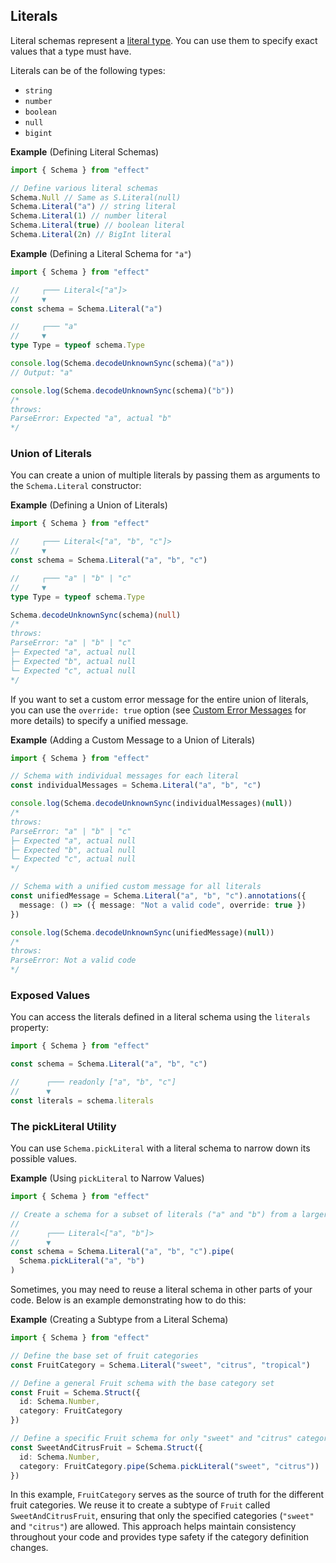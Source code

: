 ## Literals

Literal schemas represent a [literal type](https://www.typescriptlang.org/docs/handbook/2/everyday-types.html#literal-types).
You can use them to specify exact values that a type must have.

Literals can be of the following types:

- `string`
- `number`
- `boolean`
- `null`
- `bigint`

**Example** (Defining Literal Schemas)

```ts twoslash
import { Schema } from "effect"

// Define various literal schemas
Schema.Null // Same as S.Literal(null)
Schema.Literal("a") // string literal
Schema.Literal(1) // number literal
Schema.Literal(true) // boolean literal
Schema.Literal(2n) // BigInt literal
```

**Example** (Defining a Literal Schema for `"a"`)

```ts twoslash
import { Schema } from "effect"

//     ┌─── Literal<["a"]>
//     ▼
const schema = Schema.Literal("a")

//     ┌─── "a"
//     ▼
type Type = typeof schema.Type

console.log(Schema.decodeUnknownSync(schema)("a"))
// Output: "a"

console.log(Schema.decodeUnknownSync(schema)("b"))
/*
throws:
ParseError: Expected "a", actual "b"
*/
```

### Union of Literals

You can create a union of multiple literals by passing them as arguments to the `Schema.Literal` constructor:

**Example** (Defining a Union of Literals)

```ts twoslash
import { Schema } from "effect"

//     ┌─── Literal<["a", "b", "c"]>
//     ▼
const schema = Schema.Literal("a", "b", "c")

//     ┌─── "a" | "b" | "c"
//     ▼
type Type = typeof schema.Type

Schema.decodeUnknownSync(schema)(null)
/*
throws:
ParseError: "a" | "b" | "c"
├─ Expected "a", actual null
├─ Expected "b", actual null
└─ Expected "c", actual null
*/
```

If you want to set a custom error message for the entire union of literals, you can use the `override: true` option (see [Custom Error Messages](/docs/schema/error-messages/#custom-error-messages) for more details) to specify a unified message.

**Example** (Adding a Custom Message to a Union of Literals)

```ts twoslash
import { Schema } from "effect"

// Schema with individual messages for each literal
const individualMessages = Schema.Literal("a", "b", "c")

console.log(Schema.decodeUnknownSync(individualMessages)(null))
/*
throws:
ParseError: "a" | "b" | "c"
├─ Expected "a", actual null
├─ Expected "b", actual null
└─ Expected "c", actual null
*/

// Schema with a unified custom message for all literals
const unifiedMessage = Schema.Literal("a", "b", "c").annotations({
  message: () => ({ message: "Not a valid code", override: true })
})

console.log(Schema.decodeUnknownSync(unifiedMessage)(null))
/*
throws:
ParseError: Not a valid code
*/
```

### Exposed Values

You can access the literals defined in a literal schema using the `literals` property:

```ts twoslash
import { Schema } from "effect"

const schema = Schema.Literal("a", "b", "c")

//      ┌─── readonly ["a", "b", "c"]
//      ▼
const literals = schema.literals
```

### The pickLiteral Utility

You can use `Schema.pickLiteral` with a literal schema to narrow down its possible values.

**Example** (Using `pickLiteral` to Narrow Values)

```ts twoslash
import { Schema } from "effect"

// Create a schema for a subset of literals ("a" and "b") from a larger set
//
//      ┌─── Literal<["a", "b"]>
//      ▼
const schema = Schema.Literal("a", "b", "c").pipe(
  Schema.pickLiteral("a", "b")
)
```

Sometimes, you may need to reuse a literal schema in other parts of your code. Below is an example demonstrating how to do this:

**Example** (Creating a Subtype from a Literal Schema)

```ts twoslash
import { Schema } from "effect"

// Define the base set of fruit categories
const FruitCategory = Schema.Literal("sweet", "citrus", "tropical")

// Define a general Fruit schema with the base category set
const Fruit = Schema.Struct({
  id: Schema.Number,
  category: FruitCategory
})

// Define a specific Fruit schema for only "sweet" and "citrus" categories
const SweetAndCitrusFruit = Schema.Struct({
  id: Schema.Number,
  category: FruitCategory.pipe(Schema.pickLiteral("sweet", "citrus"))
})
```

In this example, `FruitCategory` serves as the source of truth for the different fruit categories.
We reuse it to create a subtype of `Fruit` called `SweetAndCitrusFruit`, ensuring that only the specified categories (`"sweet"` and `"citrus"`) are allowed.
This approach helps maintain consistency throughout your code and provides type safety if the category definition changes.
